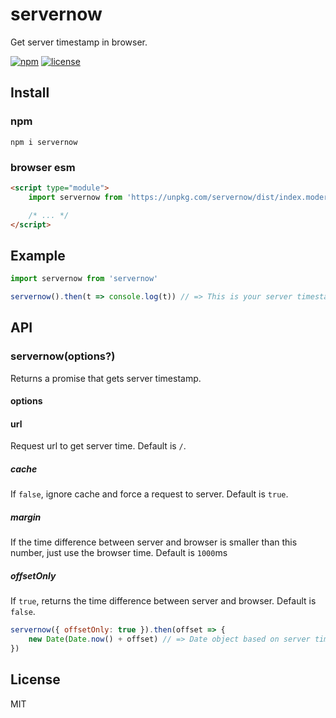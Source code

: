 # servernow
Get server timestamp in browser.

[![npm](https://flat.badgen.net/npm/v/servernow)](https://www.npmjs.com/package/servernow)
[![license](https://flat.badgen.net/github/license/skt-t1-byungi/servernow)](https://github.com/skt-t1-byungi/clearall/blob/master/LICENSE)


## Install
### npm
```
npm i servernow
```
### browser esm
```html
<script type="module">
    import servernow from 'https://unpkg.com/servernow/dist/index.modern.js'

    /* ... */
</script>
```

## Example
```js
import servernow from 'servernow'

servernow().then(t => console.log(t)) // => This is your server timestamp.
```

## API
### servernow(options?)
Returns a promise that gets server timestamp.

#### options
#### url
Request url to get server time. Default is `/`.

##### cache
If `false`, ignore cache and force a request to server. Default is `true`.

##### margin
If the time difference between server and browser is smaller than this number, just use the browser time. Default is `1000`ms

##### offsetOnly
If `true`, returns the time difference between server and browser. Default is `false`.

```js
servernow({ offsetOnly: true }).then(offset => {
    new Date(Date.now() + offset) // => Date object based on server time.
})
```

## License
MIT
